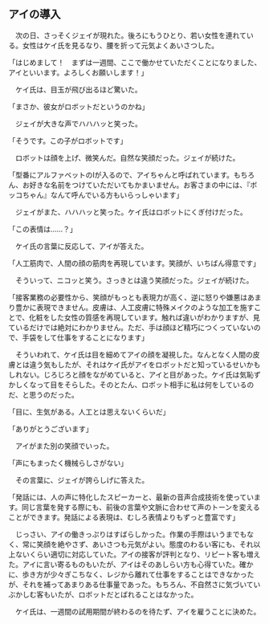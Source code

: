 ## アイの導入

　次の日、さっそくジェイが現れた。後ろにもうひとり、若い女性を連れている。女性はケイ氏を見るなり、腰を折って元気よくあいさつした。

「はじめまして！　まずは一週間、ここで働かせていただくことになりました、アイといいます。よろしくお願いします！」

　ケイ氏は、目玉が飛び出るほど驚いた。

「まさか、彼女がロボットだというのかね」

　ジェイが大きな声でハハハッと笑った。

「そうです。この子がロボットです」

　ロボットは顔を上げ、微笑んだ。自然な笑顔だった。ジェイが続けた。

「型番にアルファベットのIが入るので、アイちゃんと呼ばれています。もちろん、お好きな名前をつけていただいてもかまいません。お客さまの中には、『ボッコちゃん』なんて呼んでいる方もいらっしゃいます」

　ジェイがまた、ハハハッと笑った。ケイ氏はロボットにくぎ付けだった。

「この表情は……？」

　ケイ氏の言葉に反応して、アイが答えた。

「人工筋肉で、人間の顔の筋肉を再現しています。笑顔が、いちばん得意です」

　そういって、ニコッと笑う。さっきとは違う笑顔だった。ジェイが続けた。

「接客業務の必要性から、笑顔がもっとも表現力が高く、逆に怒りや嫌悪はあまり豊かに表現できません。皮膚は、人工皮膚に特殊メイクのような加工を施すことで、化粧をした女性の質感を再現しています。触れば違いがわかりますが、見ているだけでは絶対にわかりません。ただ、手は顔ほど精巧につくっていないので、手袋をして仕事をすることになります」

　そういわれて、ケイ氏は目を細めてアイの顔を凝視した。なんとなく人間の皮膚とは違う気もしたが、それはケイ氏がアイをロボットだと知っているせいかもしれない。じろじろと顔をながめていると、アイと目があった。ケイ氏は気恥ずかしくなって目をそらした。そのとたん、ロボット相手に私は何をしているのだ、と思うのだった。

「目に、生気がある。人工とは思えないくらいだ」

「ありがとうございます」

　アイがまた別の笑顔でいった。

「声にもまったく機械らしさがない」

　その言葉に、ジェイが誇らしげに答えた。

「発話には、人の声に特化したスピーカーと、最新の音声合成技術を使っています。同じ言葉を発する際にも、前後の言葉や文脈に合わせて声のトーンを変えることができます。発話による表現は、むしろ表情よりもずっと豊富です」

　じっさい、アイの働きっぷりはすばらしかった。作業の手際はいうまでもなく、常に笑顔を絶やさず、あいさつも元気がよい。態度のわるい客にも、それ以上ないくらい適切に対応していた。アイの接客が評判となり、リピート客も増えた。アイに言い寄るものもいたが、アイはそのあしらい方も心得ていた。確かに、歩き方が少々ぎこちなく、レジから離れて仕事をすることはできなかったが、それを補ってあまりある仕事量であった。もちろん、不自然さに気づいていぶかしむ客もいたが、ロボットだとばれることはなかった。

　ケイ氏は、一週間の試用期間が終わるのを待たず、アイを雇うことに決めた。
